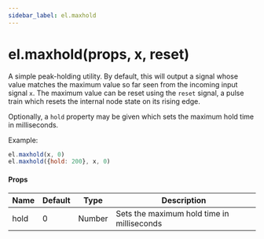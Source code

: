 ```yaml
---
sidebar_label: el.maxhold
---
```


# el.maxhold(props, x, reset)

A simple peak-holding utility. By default, this will output a signal whose value matches the
maximum value so far seen from the incoming input signal `x`. The maximum value can be reset
using the `reset` signal, a pulse train which resets the internal node state on its rising edge.

Optionally, a `hold` property may be given which sets the maximum hold time in milliseconds.

Example:
```js
el.maxhold(x, 0)
el.maxhold({hold: 200}, x, 0)
```

#### Props

| Name     | Default  | Type   | Description                                   |
| -------- | -------- | ------ | --------------------------------------------- |
| hold     | 0        | Number | Sets the maximum hold time in milliseconds    |
